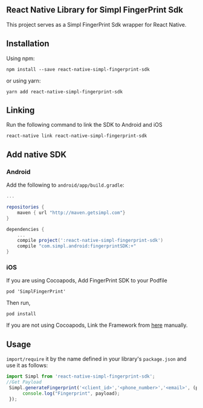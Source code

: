 ## React Native Library for Simpl FingerPrint Sdk
This project serves as a Simpl FingerPrint Sdk wrapper for React Native.

## Installation

Using npm:

```shell
npm install --save react-native-simpl-fingerprint-sdk
```

or using yarn:

```shell
yarn add react-native-simpl-fingerprint-sdk
```

## Linking

Run the following command to link the SDK to Android and iOS

```shell
react-native link react-native-simpl-fingerprint-sdk
```

## Add native SDK
### Android
Add the following to `android/app/build.gradle`:
  ```gradle
  ...

  repositories {
      maven { url "http://maven.getsimpl.com"}
  }

  dependencies {
      ...
      compile project(':react-native-simpl-fingerprint-sdk')
      compile "com.simpl.android:fingerprintSDK:+"
  }
  ```
### iOS

If you are using Cocoapods, Add FingerPrint SDK to your Podfile

`pod 'SimplFingerPrint'`

Then run,

`pod install`

If you are not using Cocoapods, Link the Framework from [here](https://github.com/GetSimpl/simpl-fingerprint-sdk-ios) manually.

## Usage

`import/require` it by the name defined in your library's `package.json` and use it as follows:

```javascript
import Simpl from 'react-native-simpl-fingerprint-sdk';
//Get Payload
 Simpl.generateFingerprint('<client_id>','<phone_number>','<email>', (payload) => {
      console.log("Fingerprint", payload);
 });
```
